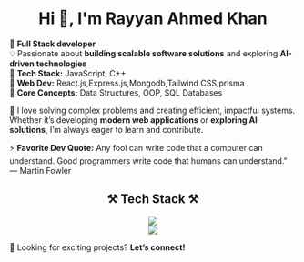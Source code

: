 <h1 align="center"> Hi 👋, I'm Rayyan Ahmed Khan</h1>

🚀 **Full Stack developer**  
💡 Passionate about **building scalable software solutions** and exploring **AI-driven technologies**  
🔹 **Tech Stack:**  JavaScript, C++  
🔹 **Web Dev:** React.js,Express.js,Mongodb,Tailwind CSS,prisma  
🔹 **Core Concepts:** Data Structures, OOP, SQL Databases  

🎯 I love solving complex problems and creating efficient, impactful systems. Whether it’s developing **modern web applications** or **exploring AI solutions**, I’m always eager to learn and contribute.  

⚡ **Favorite Dev Quote:** Any fool can write code that a computer can understand. Good programmers write code that humans can understand." — Martin Fowler 




<h2 align="center">⚒ Tech Stack ⚒</h2>

<div align="center">
    <img src="https://skillicons.dev/icons?i=react,tailwind,js,html,css,next,prisma,typescript,express,mongodb,redux" /><br>
    <img src="https://skillicons.dev/icons?i=github,vscode" />
</div>

👀 Looking for exciting projects? **Let’s connect!**

